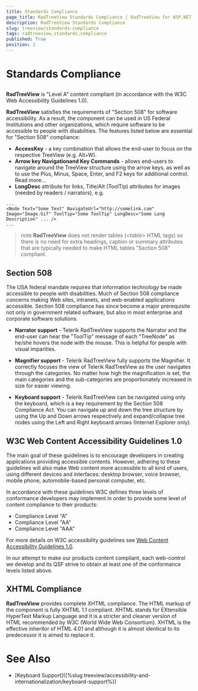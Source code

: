 ```yaml
---
title: Standards Compliance
page_title: RadTreeView Standards Compliance | RadTreeView for ASP.NET AJAX Documentation
description: RadTreeView Standards Compliance
slug: treeview/standards-compliance
tags: radtreeview,standards,compliance
published: True
position: 2
---
```


# Standards Compliance


## 


**RadTreeView** is "Level A" content compliant (in accordance with the W3C Web Accessibility Guidelines 1.0).

**RadTreeView** satisfies the requirements of "Section 508" for software accessibility. As a result, the component can be used in US Federal Institutions and other organizations, which require software to be accessible to people with disabilities. The features listed below are essential for "Section 508" compliance:

* **AccessKey** - a key combination that allows the end-user to focus on the respective TreeView (e.g. Alt+W).
* **Arrow key Navigationand Key Commands** - allows end-users to navigate around the TreeView structure using the arrow keys, as well as to use the Plus, Minus, Space, Enter, and F2 keys for additional control. Read more...
* **LongDesc** attribute for links, Title/Alt (ToolTip) attributes for images (needed by readers / narrators), e.g.

````ASPNET
...
<Node Text="Some Text" NavigateUrl="http://somelink.com" Image="Image.Gif" ToolTip="Some ToolTip" LongDesc="Some Long Description" ... />
...
````

>note **RadTreeView** does not render tables (<*table*> HTML tags) so there is no need for extra headings, caption or summary attributes that are typically needed to make HTML tables "Section 508" compliant.
>


## Section 508

The USA federal mandate requires that information technology be made accessible to people with disabilities. Much of Section 508 compliance concerns making Web sites, intranets, and web-enabled applications accessible. Section 508 compliance has since become a major prerequisite not only in government related software, but also in most enterprise and corporate software solutions.

* **Narrator support** - Telerik RadTreeView supports the Narrator and the end-user can hear the "ToolTip" message of each "TreeNode" as he/she hovers the node with the mouse. This is helpful for people with visual imparities.

* **Magnifier support** - Telerik RadTreeView fully supports the Magnifier. It correctly focuses the view of Telerik RadTreeView as the user navigates through the categories. No matter how high the magnification is set, the main categories and the sub-categories are proportionately increased in size for easier viewing.

* **Keyboard support** - Telerik RadTreeView can be navigated using only the keyboard, which is a key requirement by the Section 508 Compliance Act. You can navigate up and down the tree structure by using the Up and Down arrows respectively and expand/collapse tree nodes using the Left and Right keyboard arrows (Internet Explorer only).

## W3C Web Content Accessibility Guidelines 1.0

The main goal of these guidelines is to encourage developers in creating applications providing accessible contents. However, adhering to these guidelines will also make Web content more accessible to all kind of users, using different devices and interfaces: desktop browser, voice browser, mobile phone, automobile-based personal computer, etc.

In accordance with these guidelines W3C defines three levels of conformance developers may implement in order to provide some level of content compliance to their products:

* Compliance Level "A"
* Compliance Level "AA"
* Compliance Level "AAA"

For more details on W3C accessibility guidelines see [Web Content Accessibility Guidelines 1.0](https://www.w3.org/TR/WAI-WEBCONTENT/).

In our attempt to make our products content compliant, each web-control we develop and its QSF strive to obtain at least one of the conformance levels listed above.

## XHTML Compliance

**RadTreeView** provides complete XHTML compliance. The HTML markup of the component is fully XHTML 1.1 compliant. XHTML stands for EXtensible HyperText Markup Language and it is a stricter and cleaner version of HTML recommended by W3C (World Wide Web Consortium). XHTML is the effective inheritor of HTML 4.01 and although it is almost identical to its predecessor it is aimed to replace it.


# See Also

* [Keyboard Support]({%slug treeview/accessibility-and-internationalization/keyboard-support%})
